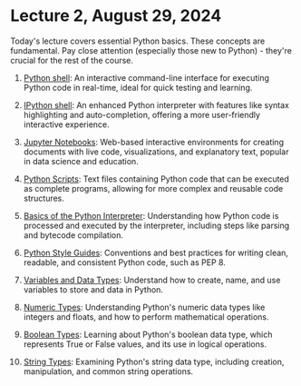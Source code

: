 # Lecture 2, August 29, 2024

Today's lecture covers essential Python basics. These concepts are fundamental. Pay close attention (especially those new to Python) - they're crucial for the rest of the course.

1. [Python shell](../topics/python-shell/python-shell.md): An interactive command-line interface for executing Python code in real-time, ideal for quick testing and learning.

2. [IPython shell](../topics/ipython-shell/ipython-shell.md): An enhanced Python interpreter with features like syntax highlighting and auto-completion, offering a more user-friendly interactive experience.

3. [Jupyter Notebooks](../topics/jupyter-notebooks/jupyter-notebooks.ipynb): Web-based interactive environments for creating documents with live code, visualizations, and explanatory text, popular in data science and education.

4. [Python Scripts](../topics/python-scripts/python-scripts.md): Text files containing Python code that can be executed as complete programs, allowing for more complex and reusable code structures.

5. [Basics of the Python Interpreter](../topics/python-interpreter/interpreter-basics.md): Understanding how Python code is processed and executed by the interpreter, including steps like parsing and bytecode compilation.

6. [Python Style Guides](../topics/python-style-guide/python-style-guide.md): Conventions and best practices for writing clean, readable, and consistent Python code, such as PEP 8.

7. [Variables and Data Types](../topics/variables-and-basic-types.md): Understand how to create, name, and use variables to store and data in Python.

8. [Numeric Types](../topics/numerics/numeric-types.md): Understanding Python's numeric data types like integers and floats, and how to perform mathematical operations.

9. [Boolean Types](../topics/booleans/boolean-type.md): Learning about Python's boolean data type, which represents True or False values, and its use in logical operations.

10. [String Types](../topics/strings/string-type.md): Examining Python's string data type, including creation, manipulation, and common string operations.